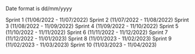 Date format is dd/mm/yyyy

Sprint 1 (11/06/2022 - 11/07/2022)
Sprint 2 (11/07/2022 - 11/08/2022)
Sprint 3 (11/08/2022 - 11/09/2022)
Sprint 4 (11/09/2022 - 11/10/2022)
Sprint 5 (11/10/2022 - 11/11/2022)
Sprint 6 (11/11/2022 - 11/12/2022)
Sprint 7 (11/12/2022 - 11/01/2023)
Sprint 8 (11/01/2023 - 11/02/2023)
Sprint 9 (11/02/2023 - 11/03/2023)
Sprint 10 (11/03/2023 - 11/04/2023)
